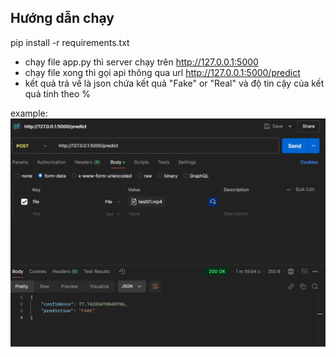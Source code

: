 ## Hướng dẫn chạy
pip install -r requirements.txt

- chạy file app.py thì server chạy trên http://127.0.0.1:5000
- chạy file xong thì gọi api thông qua url http://127.0.0.1:5000/predict
- kết quả trả về là json chứa kết quả "Fake" or "Real" và độ tin cậy của kết quả tính theo %

example:
![alt text](image.png)
